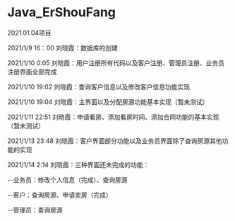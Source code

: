 # Java_ErShouFang
2021.01.04项目

2021/1/9 16：00 刘晓霞：数据库的创建

2021/1/10 0:05 刘晓霞：用户注册所有代码以及客户注册、管理员注册、业务员注册界面全部完成

2021/1/10 19:02 刘晓霞：查询客户信息以及修改客户信息功能实现

2021/1/10 19:04 刘晓霞：主界面以及分配房源功能基本实现（暂未测试）

2021/1/11 22:51 刘晓霞：申请看房、添加看房时间、添加合同功能的基本实现（暂未测试）

2021/1/13 23:48 刘晓霞：客户界面部分功能以及业务员界面除了查询房源其他功能的实现

2021/1/14 2:14 刘晓霞：三种界面还未完成的功能：

  --业务员：修改个人信息（完成）、查询房源
  
  --客户：查询房源、申请卖房（完成）
  
  --管理员：查询房源
  

